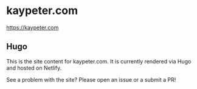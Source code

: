 # kaypeter.com

https://kaypeter.com

## Hugo

This is the site content for kaypeter.com. It is currently rendered via Hugo and
hosted on Netlify.

See a problem with the site? Please open an issue or a submit a PR!
